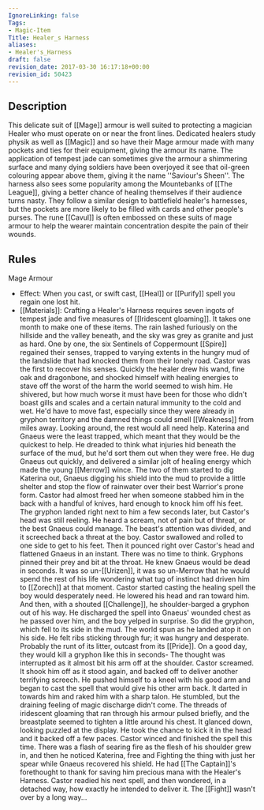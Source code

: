 ```yaml
---
IgnoreLinking: false
Tags:
- Magic-Item
Title: Healer_s Harness
aliases:
- Healer's_Harness
draft: false
revision_date: 2017-03-30 16:17:18+00:00
revision_id: 50423
---
```


## Description
This delicate suit of [[Mage]] armour is well suited to protecting a magician Healer who must operate on or near the front lines. Dedicated healers study physik as well as [[Magic]] and so have their Mage armour made with many pockets and ties for their equipment, giving the armour its name. The application of tempest jade can sometimes give the armour a shimmering surface and many dying soldiers have been overjoyed it see that oil-green colouring appear above them, giving it the name ''Saviour's Sheen''. The harness also sees some popularity among the Mountebanks of [[The League]], giving a better chance of healing themselves if their audience turns nasty. They follow a similar design to battlefield healer's harnesses, but the pockets are more likely to be filled with cards and other people's purses. 
The rune [[Cavul]] is often embossed on these suits of mage armour to help the wearer maintain concentration despite the pain of their wounds. 
## Rules
Mage Armour
* Effect: When you cast, or swift cast, [[Heal]] or [[Purify]] spell you regain one lost hit.
* [[Materials]]: Crafting a Healer's Harness requires seven ingots of tempest jade and five measures of [[Iridescent gloaming]]. It takes one month to make one of these items.
The rain lashed furiously on the hillside and the valley beneath, and the sky was grey as granite and just as hard. One by one, the six Sentinels of Coppermount [[Spire]] regained their senses, trapped to varying extents in the hungry mud of the landslide that had knocked them from their lonely road.
Castor was the first to recover his senses. Quickly the healer drew his wand, fine oak and dragonbone, and shocked himself with healing energies to stave off the worst of the harm the world seemed to wish him. He shivered, but how much worse it must have been for those who didn't boast gills and scales and a certain natural immunity to the cold and wet. He'd have to move fast, especially since they were already in gryphon territory and the damned things could smell [[Weakness]] from miles away.
Looking around, the rest would all need help. Katerina and Gnaeus were the least trapped, which meant that they would be the quickest to help. He dreaded to think what injuries hid beneath the surface of the mud, but he'd sort them out when they were free.
He dug Gnaeus out quickly, and delivered a similar jolt of healing energy which made the young [[Merrow]] wince. The two of them started to dig Katerina out, Gnaeus digging his shield into the mud to provide a little shelter and stop the flow of rainwater over their best Warrior's prone form.
Castor had almost freed her when someone stabbed him in the back with a handful of knives, hard enough to knock him off his feet. The gryphon landed right next to him a few seconds later, but Castor's head was still reeling. He heard a scream, not of pain but of threat, or the best Gnaeus could manage. The beast's attention was divided, and it screeched back a threat at the boy. Castor swallowed and rolled to one side to get to his feet.
Then it pounced right over Castor's head and flattened Gnaeus in an instant.
There was no time to think. Gryphons pinned their prey and bit at the throat. He knew Gnaeus would be dead in seconds.
It was so un-[[Urizen]], it was so un-Merrow that he would spend the rest of his life wondering what tug of instinct had driven him to [[Zorech]] at that moment. Castor started casting the healing spell the boy would desperately need. He lowered his head and ran toward him. And then, with a shouted [[Challenge]], he shoulder-barged a gryphon out of his way.
He discharged the spell into Gnaeus' wounded chest as he passed over him, and the boy yelped in surprise. So did the gryphon, which fell to its side in the mud. The world spun as he landed atop it on his side. He felt ribs sticking through fur; it was hungry and desperate. Probably the runt of its litter, outcast from its [[Pride]]. On a good day, they would kill a gryphon like this in seconds-
The thought was interrupted as it almost bit his arm off at the shoulder. Castor screamed. It shook him off as it stood again, and backed off to deliver another terrifying screech. He pushed himself to a kneel with his good arm and began to cast the spell that would give his other arm back.
It darted in towards him and raked him with a sharp talon. He stumbled, but the draining feeling of magic discharge didn't come. The threads of iridescent gloaming that ran through his armour pulsed briefly, and the breastplate seemed to tighten a little around his chest. It glanced down, looking puzzled at the display. He took the chance to kick it in the head and it backed off a few paces.
Castor winced and finished the spell this time. There was a flash of searing fire as the flesh of his shoulder grew in, and then he noticed Katerina, free and Fighting the thing with just her spear while Gnaeus recovered his shield. He had [[The Captain]]'s forethought to thank for saving him precious mana with the Healer's Harness. Castor readied his next spell, and then wondered, in a detached way, how exactly he intended to deliver it.
The [[Fight]] wasn't over by a long way...